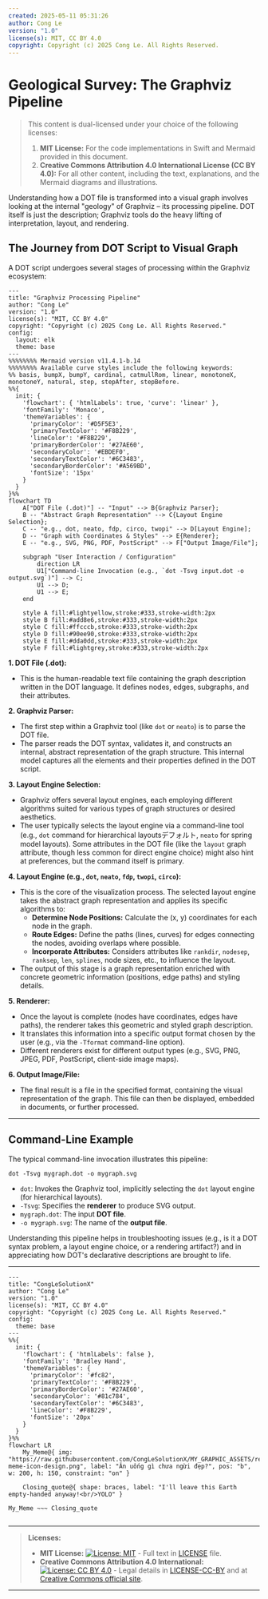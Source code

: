 ```yaml
---
created: 2025-05-11 05:31:26
author: Cong Le
version: "1.0"
license(s): MIT, CC BY 4.0
copyright: Copyright (c) 2025 Cong Le. All Rights Reserved.
---
```




# Geological Survey: The Graphviz Pipeline


> This content is dual-licensed under your choice of the following licenses:
> 1.  **MIT License:** For the code implementations in Swift and Mermaid provided in this document.
> 2.  **Creative Commons Attribution 4.0 International License (CC BY 4.0):** For all other content, including the text, explanations, and the Mermaid diagrams and illustrations.




Understanding how a DOT file is transformed into a visual graph involves looking at the internal "geology" of Graphviz – its processing pipeline. DOT itself is just the description; Graphviz tools do the heavy lifting of interpretation, layout, and rendering.

## The Journey from DOT Script to Visual Graph

A DOT script undergoes several stages of processing within the Graphviz ecosystem:

```mermaid
---
title: "Graphviz Processing Pipeline"
author: "Cong Le"
version: "1.0"
license(s): "MIT, CC BY 4.0"
copyright: "Copyright (c) 2025 Cong Le. All Rights Reserved."
config:
  layout: elk
  theme: base
---
%%%%%%%% Mermaid version v11.4.1-b.14
%%%%%%%% Available curve styles include the following keywords:
%% basis, bumpX, bumpY, cardinal, catmullRom, linear, monotoneX, monotoneY, natural, step, stepAfter, stepBefore.
%%{
  init: {
    'flowchart': { 'htmlLabels': true, 'curve': 'linear' },
    'fontFamily': 'Monaco',
    'themeVariables': {
      'primaryColor': '#D5F5E3',
      'primaryTextColor': '#F8B229',
      'lineColor': '#F8B229',
      'primaryBorderColor': '#27AE60',
      'secondaryColor': '#EBDEF0',
      'secondaryTextColor': '#6C3483',
      'secondaryBorderColor': '#A569BD',
      'fontSize': '15px'
    }
  }
}%%
flowchart TD
    A["DOT File (.dot)"] -- "Input" --> B{Graphviz Parser};
    B -- "Abstract Graph Representation" --> C{Layout Engine Selection};
    C -- "e.g., dot, neato, fdp, circo, twopi" --> D[Layout Engine];
    D -- "Graph with Coordinates & Styles" --> E{Renderer};
    E -- "e.g., SVG, PNG, PDF, PostScript" --> F["Output Image/File"];

    subgraph "User Interaction / Configuration"
        direction LR
        U1["Command-line Invocation (e.g., `dot -Tsvg input.dot -o output.svg`)"] --> C;
        U1 --> D;
        U1 --> E;
    end

    style A fill:#lightyellow,stroke:#333,stroke-width:2px
    style B fill:#add8e6,stroke:#333,stroke-width:2px
    style C fill:#ffcccb,stroke:#333,stroke-width:2px
    style D fill:#90ee90,stroke:#333,stroke-width:2px
    style E fill:#dda0dd,stroke:#333,stroke-width:2px
    style F fill:#lightgrey,stroke:#333,stroke-width:2px
```

**1. DOT File (.dot):**
*   This is the human-readable text file containing the graph description written in the DOT language. It defines nodes, edges, subgraphs, and their attributes.

**2. Graphviz Parser:**
*   The first step within a Graphviz tool (like `dot` or `neato`) is to parse the DOT file.
*   The parser reads the DOT syntax, validates it, and constructs an internal, abstract representation of the graph structure. This internal model captures all the elements and their properties defined in the DOT script.

**3. Layout Engine Selection:**
*   Graphviz offers several layout engines, each employing different algorithms suited for various types of graph structures or desired aesthetics.
*   The user typically selects the layout engine via a command-line tool (e.g., `dot` command for hierarchical layoutsデフォルト, `neato` for spring model layouts). Some attributes in the DOT file (like the `layout` graph attribute, though less common for direct engine choice) might also hint at preferences, but the command itself is primary.

**4. Layout Engine (e.g., `dot`, `neato`, `fdp`, `twopi`, `circo`):**
*   This is the core of the visualization process. The selected layout engine takes the abstract graph representation and applies its specific algorithms to:
    *   **Determine Node Positions:** Calculate the (x, y) coordinates for each node in the graph.
    *   **Route Edges:** Define the paths (lines, curves) for edges connecting the nodes, avoiding overlaps where possible.
    *   **Incorporate Attributes:** Considers attributes like `rankdir`, `nodesep`, `ranksep`, `len`, `splines`, node sizes, etc., to influence the layout.
*   The output of this stage is a graph representation enriched with concrete geometric information (positions, edge paths) and styling details.

**5. Renderer:**
*   Once the layout is complete (nodes have coordinates, edges have paths), the renderer takes this geometric and styled graph description.
*   It translates this information into a specific output format chosen by the user (e.g., via the `-Tformat` command-line option).
*   Different renderers exist for different output types (e.g., SVG, PNG, JPEG, PDF, PostScript, client-side image maps).

**6. Output Image/File:**
*   The final result is a file in the specified format, containing the visual representation of the graph. This file can then be displayed, embedded in documents, or further processed.

----

## Command-Line Example

The typical command-line invocation illustrates this pipeline:

`dot -Tsvg mygraph.dot -o mygraph.svg`

*   `dot`: Invokes the Graphviz tool, implicitly selecting the `dot` layout engine (for hierarchical layouts).
*   `-Tsvg`: Specifies the **renderer** to produce SVG output.
*   `mygraph.dot`: The input **DOT file**.
*   `-o mygraph.svg`: The name of the **output file**.

Understanding this pipeline helps in troubleshooting issues (e.g., is it a DOT syntax problem, a layout engine choice, or a rendering artifact?) and in appreciating how DOT's declarative descriptions are brought to life.




---

<!-- 
```mermaid
%% Current Mermaid version
info
```
-->


```mermaid
---
title: "CongLeSolutionX"
author: "Cong Le"
version: "1.0"
license(s): "MIT, CC BY 4.0"
copyright: "Copyright (c) 2025 Cong Le. All Rights Reserved."
config:
  theme: base
---
%%{
  init: {
    'flowchart': { 'htmlLabels': false },
    'fontFamily': 'Bradley Hand',
    'themeVariables': {
      'primaryColor': '#fc82',
      'primaryTextColor': '#F8B229',
      'primaryBorderColor': '#27AE60',
      'secondaryColor': '#81c784',
      'secondaryTextColor': '#6C3483',
      'lineColor': '#F8B229',
      'fontSize': '20px'
    }
  }
}%%
flowchart LR
    My_Meme@{ img: "https://raw.githubusercontent.com/CongLeSolutionX/MY_GRAPHIC_ASSETS/refs/heads/Designing_graphic_syntax/MY_MEME/My-meme-icon-design.png", label: "Ăn uống gì chưa ngừi đẹp?", pos: "b", w: 200, h: 150, constraint: "on" }

    Closing_quote@{ shape: braces, label: "I'll leave this Earth empty-handed anyway!<br/>YOLO" }

My_Meme ~~~ Closing_quote


```



---
>**Licenses:**
>
>- **MIT License:**  [![License: MIT](https://img.shields.io/badge/License-MIT-yellow.svg)](LICENSE) - Full text in [LICENSE](LICENSE) file.
>- **Creative Commons Attribution 4.0 International:** [![License: CC BY 4.0](https://licensebuttons.net/l/by/4.0/88x31.png)](LICENSE-CC-BY) - Legal details in [LICENSE-CC-BY](LICENSE-CC-BY) and at [Creative Commons official site](http://creativecommons.org/licenses/by/4.0/).
>
---